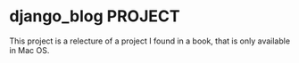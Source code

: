 # django_blog PROJECT

This project is a relecture of a project I found in a book, that is only available in Mac OS. 
